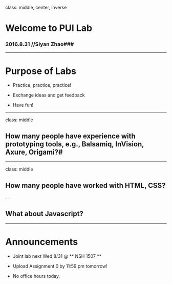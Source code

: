 class: middle, center, inverse

# Welcome to PUI Lab #

### 2016.8.31 //Siyan Zhao###

---

# Purpose of Labs #

- Practice, practice, practice!

- Exchange ideas and get feedback

- Have fun!
---

class: middle

## How many people have experience with prototyping tools, e.g., Balsamiq, InVision, Axure, Origami?#

---

class: middle
## How many people have worked with HTML, CSS?

--
## What about Javascript?

---

# Announcements

- Joint lab next Wed 8/31 @ ** NSH 1507 **

- Upload Assignment 0 by 11:59 pm tomorrow!

- No office hours today.